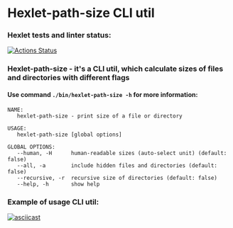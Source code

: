 # Hexlet-path-size CLI util
### Hexlet tests and linter status:
[![Actions Status](https://github.com/slamix/go-project-242/actions/workflows/hexlet-check.yml/badge.svg)](https://github.com/slamix/go-project-242/actions)

### Hexlet-path-size - it's a CLI util, which calculate sizes of files and directories with different flags

#### Use command `./bin/hexlet-path-size -h` for more information:

```
NAME:
   hexlet-path-size - print size of a file or directory

USAGE:
   hexlet-path-size [global options]

GLOBAL OPTIONS:
   --human, -H      human-readable sizes (auto-select unit) (default: false)
   --all, -a        include hidden files and directories (default: false)
   --recursive, -r  recursive size of directories (default: false)
   --help, -h       show help
```

### Example of usage CLI util:
[![asciicast](https://asciinema.org/a/qlG1VL7bukVRpdm1WBY46Hsxp.svg)](https://asciinema.org/a/qlG1VL7bukVRpdm1WBY46Hsxp)
